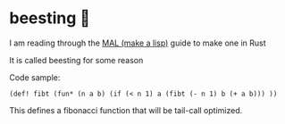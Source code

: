 # beesting 🐝

I am reading through the [MAL (make a lisp)](https://github.com/kanaka/mal) guide to make one in Rust

It is called beesting for some reason

Code sample:
```
(def! fibt (fun* (n a b) (if (< n 1) a (fibt (- n 1) b (+ a b))) ))
```
This defines a fibonacci function that will be tail-call optimized.
